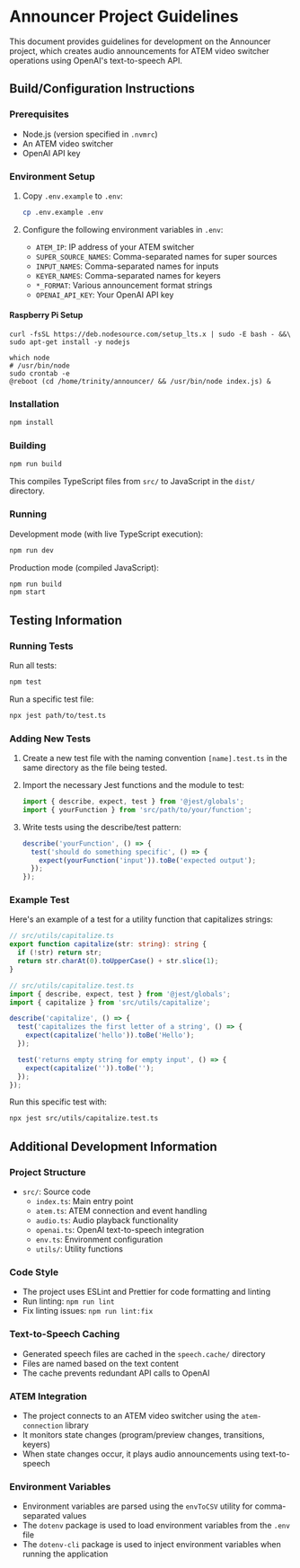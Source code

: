 # Announcer Project Guidelines

This document provides guidelines for development on the Announcer project, which creates audio announcements for ATEM video switcher operations using OpenAI's text-to-speech API.

## Build/Configuration Instructions

### Prerequisites

- Node.js (version specified in `.nvmrc`)
- An ATEM video switcher
- OpenAI API key

### Environment Setup

1. Copy `.env.example` to `.env`:
   ```bash
   cp .env.example .env
   ```

2. Configure the following environment variables in `.env`:
    - `ATEM_IP`: IP address of your ATEM switcher
    - `SUPER_SOURCE_NAMES`: Comma-separated names for super sources
    - `INPUT_NAMES`: Comma-separated names for inputs
    - `KEYER_NAMES`: Comma-separated names for keyers
    - `*_FORMAT`: Various announcement format strings
    - `OPENAI_API_KEY`: Your OpenAI API key

#### Raspberry Pi Setup

```
curl -fsSL https://deb.nodesource.com/setup_lts.x | sudo -E bash - &&\
sudo apt-get install -y nodejs

which node
# /usr/bin/node
sudo crontab -e
@reboot (cd /home/trinity/announcer/ && /usr/bin/node index.js) &
```

### Installation

```bash
npm install
```

### Building

```bash
npm run build
```

This compiles TypeScript files from `src/` to JavaScript in the `dist/` directory.

### Running

Development mode (with live TypeScript execution):
```bash
npm run dev
```

Production mode (compiled JavaScript):
```bash
npm run build
npm start
```

## Testing Information

### Running Tests

Run all tests:
```bash
npm test
```

Run a specific test file:
```bash
npx jest path/to/test.ts
```

### Adding New Tests

1. Create a new test file with the naming convention `[name].test.ts` in the same directory as the file being tested.

2. Import the necessary Jest functions and the module to test:
   ```typescript
   import { describe, expect, test } from '@jest/globals';
   import { yourFunction } from 'src/path/to/your/function';
   ```

3. Write tests using the describe/test pattern:
   ```typescript
   describe('yourFunction', () => {
     test('should do something specific', () => {
       expect(yourFunction('input')).toBe('expected output');
     });
   });
   ```

### Example Test

Here's an example of a test for a utility function that capitalizes strings:

```typescript
// src/utils/capitalize.ts
export function capitalize(str: string): string {
  if (!str) return str;
  return str.charAt(0).toUpperCase() + str.slice(1);
}

// src/utils/capitalize.test.ts
import { describe, expect, test } from '@jest/globals';
import { capitalize } from 'src/utils/capitalize';

describe('capitalize', () => {
  test('capitalizes the first letter of a string', () => {
    expect(capitalize('hello')).toBe('Hello');
  });

  test('returns empty string for empty input', () => {
    expect(capitalize('')).toBe('');
  });
});
```

Run this specific test with:
```bash
npx jest src/utils/capitalize.test.ts
```

## Additional Development Information

### Project Structure

- `src/`: Source code
    - `index.ts`: Main entry point
    - `atem.ts`: ATEM connection and event handling
    - `audio.ts`: Audio playback functionality
    - `openai.ts`: OpenAI text-to-speech integration
    - `env.ts`: Environment configuration
    - `utils/`: Utility functions

### Code Style

- The project uses ESLint and Prettier for code formatting and linting
- Run linting: `npm run lint`
- Fix linting issues: `npm run lint:fix`

### Text-to-Speech Caching

- Generated speech files are cached in the `speech.cache/` directory
- Files are named based on the text content
- The cache prevents redundant API calls to OpenAI

### ATEM Integration

- The project connects to an ATEM video switcher using the `atem-connection` library
- It monitors state changes (program/preview changes, transitions, keyers)
- When state changes occur, it plays audio announcements using text-to-speech

### Environment Variables

- Environment variables are parsed using the `envToCSV` utility for comma-separated values
- The `dotenv` package is used to load environment variables from the `.env` file
- The `dotenv-cli` package is used to inject environment variables when running the application

